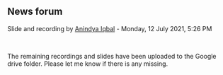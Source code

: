 <h2>News forum</h2><a href="https://moodle.cse.buet.ac.bd/user/view.php?id=10&course=564"></a>
Slide and recording
by <a href="https://moodle.cse.buet.ac.bd/user/view.php?id=10&course=564">Anindya Iqbal</a> - Monday, 12 July 2021, 5:26 PM


 

The remaining recordings and slides have been uploaded to the Google drive folder. Please let me know if there is any missing.<br />






